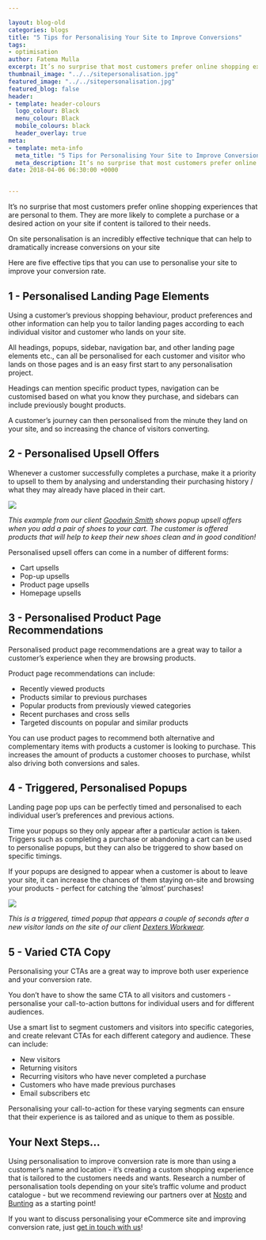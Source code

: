 ```yaml
--- 

layout: blog-old
categories: blogs
title: "5 Tips for Personalising Your Site to Improve Conversions"
tags:
- optimisation
author: Fatema Mulla
excerpt: It’s no surprise that most customers prefer online shopping experiences that are personal to them. They are more likely to complete a purchase or a desired action on your site if content is tailored to their needs. 
thumbnail_image: "../../sitepersonalisation.jpg"
featured_image: "../../sitepersonalisation.jpg"
featured_blog: false
header:
- template: header-colours
  logo_colour: Black
  menu_colour: Black
  mobile_colours: black
  header_overlay: true
meta:
- template: meta-info
  meta_title: "5 Tips for Personalising Your Site to Improve Conversions"
  meta_description: It’s no surprise that most customers prefer online shopping experiences that are personal to them. They are more likely to complete a purchase or a desired action on your site if content is tailored to their needs.
date: 2018-04-06 06:30:00 +0000


--- 
```

It’s no surprise that most customers prefer online shopping experiences that are personal to them. They are more likely to complete a purchase or a desired action on your site if content is tailored to their needs.

On site personalisation is an incredibly effective technique that can help to dramatically increase conversions on your site

Here are five effective tips that you can use to personalise your site to improve your conversion rate.

  

1 - Personalised Landing Page Elements
--------------------------------------

Using a customer’s previous shopping behaviour, product preferences and other information can help you to tailor landing pages according to each individual visitor and customer who lands on your site.

All headings, popups, sidebar, navigation bar, and other landing page elements etc., can all be personalised for each customer and visitor who lands on those pages and is an easy first start to any personalisation project.

Headings can mention specific product types, navigation can be customised based on what you know they purchase, and sidebars can include previously bought products.

A customer’s journey can then personalised from the minute they land on your site, and so increasing the chance of visitors converting.

  

2 - Personalised Upsell Offers
------------------------------

Whenever a customer successfully completes a purchase, make it a priority to upsell to them by analysing and understanding their purchasing history / what they may already have placed in their cart.

  

![](../../Screenshot_2018-04-06_08.39.06.png)  

_This example from our client_ [_Goodwin Smith_](https://www.goodwinsmith.co.uk/) _shows popup upsell offers when you add a pair of shoes to your cart. The customer is offered products that will help to keep their new shoes clean and in good condition!_

Personalised upsell offers can come in a number of different forms:

*   Cart upsells
*   Pop-up upsells
*   Product page upsells
*   Homepage upsells

  

3 - Personalised Product Page Recommendations
---------------------------------------------

Personalised product page recommendations are a great way to tailor a customer’s experience when they are browsing products.

Product page recommendations can include:

*   Recently viewed products
*   Products similar to previous purchases
*   Popular products from previously viewed categories
*   Recent purchases and cross sells
*   Targeted discounts on popular and similar products

You can use product pages to recommend both alternative and complementary items with products a customer is looking to purchase. This increases the amount of products a customer chooses to purchase, whilst also driving both conversions and sales.

  

4 - Triggered, Personalised Popups
----------------------------------

Landing page pop ups can be perfectly timed and personalised to each individual user’s preferences and previous actions.

Time your popups so they only appear after a particular action is taken. Triggers such as completing a purchase or abandoning a cart can be used to personalise popups, but they can also be triggered to show based on specific timings.

If your popups are designed to appear when a customer is about to leave your site, it can increase the chances of them staying on-site and browsing your products - perfect for catching the ‘almost’ purchases!

  

![](../../Screenshot_2018-04-06_08.42.07.png)  

_This is a triggered, timed popup that appears a couple of seconds after a new visitor lands on the site of our client_ [_Dexters Workwear_](https://www.dextersworkwear.co.uk/)_._

  

5 - Varied CTA Copy
-------------------

Personalising your CTAs are a great way to improve both user experience and your conversion rate.

You don’t have to show the same CTA to all visitors and customers - personalise your call-to-action buttons for individual users and for different audiences.

Use a smart list to segment customers and visitors into specific categories, and create relevant CTAs for each different category and audience. These can include:

*   New visitors
*   Returning visitors
*   Recurring visitors who have never completed a purchase
*   Customers who have made previous purchases
*   Email subscribers etc

Personalising your call-to-action for these varying segments can ensure that their experience is as tailored and as unique to them as possible.

  

Your Next Steps...
------------------

Using personalisation to improve conversion rate is more than using a customer’s name and location - it’s creating a custom shopping experience that is tailored to the customers needs and wants. Research a number of personalisation tools depending on your site’s traffic volume and product catalogue - but we recommend reviewing our partners over at [Nosto](https://www.nosto.com/) and [Bunting](https://bunting.com/) as a starting point!

If you want to discuss personalising your eCommerce site and improving conversion rate, just [get in touch with us](https://www.statementagency.com/contact-us)!